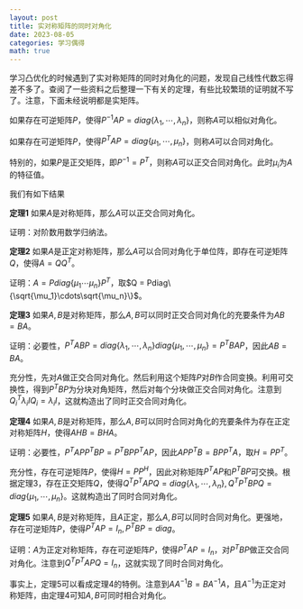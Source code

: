 ```yaml
---
layout: post
title: 实对称矩阵的同时对角化
date: 2023-08-05
categories: 学习偶得
math: true
---
```


学习凸优化的时候遇到了实对称矩阵的同时对角化的问题，发现自己线性代数忘得差不多了。查阅了一些资料之后整理一下有关的定理，有些比较繁琐的证明就不写了。注意，下面未经说明都是实矩阵。

如果存在可逆矩阵$P$，使得$P^{-1}AP = diag\{\lambda_1,\cdots,\lambda_n\}$，则称$A$可以相似对角化。

如果存在可逆矩阵$P$，使得$P^TAP = diag\{\mu_1,\cdots,\mu_n\}$，则称$A$可以合同对角化。

特别的，如果$P$是正交矩阵，即$P^{-1} = P^T$，则称$A$可以正交合同对角化。此时$\mu_i$为$A$的特征值。

我们有如下结果

**定理1** 如果$A$是对称矩阵，那么$A$可以正交合同对角化。

证明：对阶数用数学归纳法。

**定理2** 如果$A$是正定对称矩阵，那么$A$可以合同对角化于单位阵，即存在可逆矩阵$Q$，使得$A = Q Q^T$。

证明：$A = Pdiag\{\mu_1\cdots\mu_n\}P^T$，取$Q = Pdiag\{\sqrt{\mu_1}\cdots\sqrt{\mu_n}\}$。

**定理3** 如果$A,B$是对称矩阵，那么$A,B$可以同时正交合同对角化的充要条件为$AB = BA$。

证明：必要性，$P^TABP = diag\{\lambda_1,\cdots,\lambda_n\}diag\{\mu_1,\cdots,\mu_n\} = P^TBAP$，因此$AB = BA$。

充分性，先对$A$做正交合同对角化。然后利用这个矩阵$P$对$B$作合同变换。利用可交换性，得到$P^TBP$为分块对角矩阵，然后对每个分块做正交合同对角化。注意到$Q_i^T\lambda_iIQ_i = \lambda_iI$，这就构造出了同时正交合同对角化。

**定理4** 如果$A,B$是对称矩阵，那么$A,B$可以同时合同对角化的充要条件为存在正定对称矩阵$H$，使得$AHB = BHA$。

证明：必要性，$P^TAPP^TBP = P^TBPP^TAP$，因此$APP^TB = BPP^TA$，取$H = PP^T$。

充分性，存在可逆矩阵$P$，使得$H = PP^H$，因此对称矩阵$P^TAP$和$P^TBP$可交换。根据定理3，存在正交矩阵$Q$，使得$Q^TP^TAPQ = diag\{\lambda_1,\cdots,\lambda_n\},Q^TP^TBPQ = diag\{\mu_1,\cdots,\mu_n\}$。这就构造出了同时合同对角化。

**定理5** 如果$A,B$是对称矩阵，且$A$正定，那么$A,B$可以同时合同对角化。更强地，存在可逆矩阵$P$，使得$P^TAP = I_n,P^TBP = diag$。

证明：$A$为正定对称矩阵，存在可逆矩阵$P$，使得$P^TAP = I_n$，对$P^TBP$做正交合同对角化。注意到$Q^TP^TAPQ = I_n$，这就实现了同时合同对角化。

事实上，定理5可以看成定理4的特例。注意到$AA^{-1}B = BA^{-1}A$，且$A^{-1}$为正定对称矩阵，由定理4可知$A,B$可同时相合对角化。